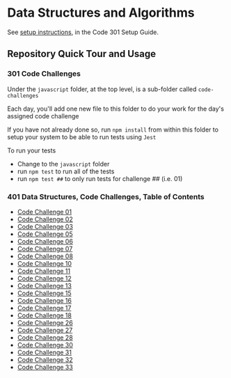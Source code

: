 # Data Structures and Algorithms

See [setup instructions](https://codefellows.github.io/setup-guide/code-301/2-code-challenges), in the Code 301 Setup Guide.

## Repository Quick Tour and Usage

### 301 Code Challenges

Under the `javascript` folder, at the top level, is a sub-folder called `code-challenges`

Each day, you'll add one new file to this folder to do your work for the day's assigned code challenge

If you have not already done so, run `npm install` from within this folder to setup your system to be able to run tests using `Jest`

To run your tests

- Change to the `javascript` folder
- run `npm test` to run all of the tests
- run `npm test ##` to only run tests for challenge ## (i.e. 01)

### 401 Data Structures, Code Challenges, Table of Contents

- [Code Challenge 01](challenge-01/README.md)
- [Code Challenge 02](challenge-02/README.md)
- [Code Challenge 03](challenge-03/README.md)
- [Code Challenge 05](javascript/linked-list/README.md)
- [Code Challenge 06](javascript/linked-list-insertions/README.md)
- [Code Challenge 07](javascript/linked-list-kth/README.md)
- [Code Challenge 08](javascript/linked-list-zip/README.md)
- [Code Challenge 10](javascript/stack-and-queue/README.md)
- [Code Challenge 11](javascript/stack-queue-pseudo/README.md)
- [Code Challenge 12](javascript/stack-queue-animal-shelter/README.md)
- [Code Challenge 13](javascript/stack-queue-brackets/README.md)
- [Code Challenge 15](javascript/trees/README.md)
- [Code Challenge 16](javascript/tree-max/README.md)
- [Code Challenge 17](javascript/tree-breadth-first/README.md)
- [Code Challenge 18](javascript/tree-fizz-buzz/README.md)
- [Code Challenge 26](sorting/insertion/README.md)
- [Code Challenge 27](sorting/merge/README.md)
- [Code Challenge 28](sorting/sort-and-filter/README.md)
- [Code Challenge 30](javascript/hashtable/README.md)
- [Code Challenge 31](javascript/hashmap-repeated-word/README.md)
- [Code Challenge 32](javascript/tree-intersection/README.md)
- [Code Challenge 33](javascript/hashmap-left-join/README.md)
